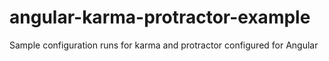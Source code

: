 # angular-karma-protractor-example
Sample configuration runs for karma and protractor configured for Angular
